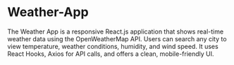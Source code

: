 # Weather-App
The Weather App is a responsive React.js application that shows real-time weather data using the OpenWeatherMap API. Users can search any city to view temperature, weather conditions, humidity, and wind speed. It uses React Hooks, Axios for API calls, and offers a clean, mobile-friendly UI.
